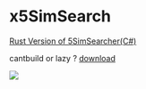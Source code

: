 # x5SimSearch

[Rust Version of 5SimSearcher(C#)](https://github.com/HideakiAtsuyo/5SimSearcher)

cantbuild or lazy ? [download](https://github.com/Natslpb/x5SimSearch/releases/tag/1.0)

![](https://i.imgur.com/ceoD4Nm.gif)
